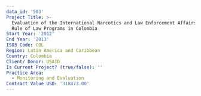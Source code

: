 ```yaml
---
data_id: '503'
Project Title: >-
  Evaluation of the International Narcotics and Law Enforcement Affairs (INL)
  Rule of Law Programs in Colombia
Start Year: '2012'
End Year: '2013'
ISO3 Code: COL
Region: Latin America and Caribbean
Country: Colombia
Client/ Donor: USAID
Is Current Project? (true/false): ''
Practice Area:
  - Monitoring and Evaluation
Contract Value USD: '318473.00'
---
```

